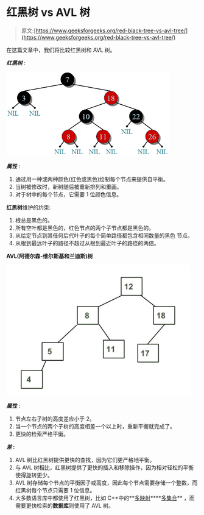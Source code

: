 # 红黑树 vs AVL 树

> 原文:[https://www.geeksforgeeks.org/red-black-tree-vs-avl-tree/](https://www.geeksforgeeks.org/red-black-tree-vs-avl-tree/)

在这篇文章中，我们将比较红黑树和 AVL 树。

***红黑树*** :

![Red Black Tree](img/c7f0376aba91d7d4c88da1179f9d1da8.png)

***属性*** :

1.  通过用一种或两种颜色(红色或黑色)绘制每个节点来提供自平衡。
2.  当树被修改时，新树随后被重新排列和重画。
3.  对于树中的每个节点，它需要 1 位颜色信息。

**红黑树**维护的约束:

1.  根总是黑色的。
2.  所有空叶都是黑色的，红色节点的两个子节点都是黑色的。
3.  从给定节点到其任何后代叶子的每个简单路径都包含相同数量的黑色
    节点。
4.  从根到最远叶子的路径不超过从根到最近叶子的路径的两倍。

**AVL(阿德尔森-维尔斯基和兰迪斯)树**

![](img/91e12578c30fe537b93f04e4aa19d1c7.png)

***属性*** :

1.  节点左右子树的高度差应小于 2。
2.  当一个节点的两个子树的高度相差一个以上时，重新平衡就完成了。
3.  更快的检索严格平衡。

***差* :**

1.  AVL 树比红黑树提供更快的查找，因为它们更严格地平衡。
2.  与 AVL 树相比，红黑树提供了更快的插入和移除操作，因为相对轻松的平衡使得旋转更少。
3.  AVL 树存储每个节点的平衡因子或高度，因此每个节点需要存储一个整数，而红黑树每个节点只需要 1 位信息。
4.  大多数语言库中都使用了红黑树，比如 C++中的**[多映射](https://www.geeksforgeeks.org/multimap-associative-containers-the-c-standard-template-library-stl/)****[多集合](https://www.geeksforgeeks.org/multiset-in-cpp-stl/)** ，而需要更快检索的**数据库**则使用了 AVL 树。